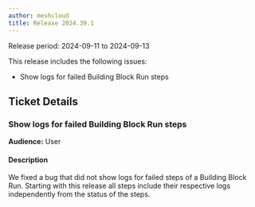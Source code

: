 ```yaml
---
author: meshcloud
title: Release 2024.39.1
---
```


Release period: 2024-09-11 to 2024-09-13

This release includes the following issues:
* Show logs for failed Building Block Run steps
<!--truncate-->

## Ticket Details
### Show logs for failed Building Block Run steps
**Audience:** User


#### Description
We fixed a bug that did not show logs for failed
steps of a Building Block Run. Starting with this release
all steps include their respective logs independently from the
status of the steps.

